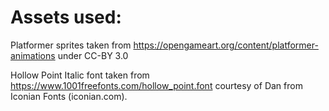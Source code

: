 # Assets used:

Platformer sprites taken from https://opengameart.org/content/platformer-animations under CC-BY 3.0

Hollow Point Italic font taken from https://www.1001freefonts.com/hollow_point.font
courtesy of Dan from Iconian Fonts (iconian.com).
